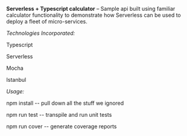 **Serverless + Typescript calculator** – Sample api built using familiar calculator functionality to demonstrate how Serverless can be used to deploy a fleet of micro-services.

*Technologies Incorporated:*

Typescript

Serverless

Mocha

Istanbul



*Usage:*

npm install -- pull down all the stuff we ignored

npm run test -- transpile and run unit tests

npm run cover -- generate coverage reports
